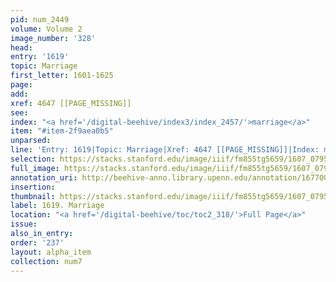 ```yaml
---
pid: num_2449
volume: Volume 2
image_number: '328'
head:
entry: '1619'
topic: Marriage
first_letter: 1601-1625
page:
add:
xref: 4647 [[PAGE_MISSING]]
see:
index: "<a href='/digital-beehive/index3/index_2457/'>marriage</a>"
item: "#item-2f9aea0b5"
unparsed:
line: 'Entry: 1619|Topic: Marriage|Xref: 4647 [[PAGE_MISSING]]|Index: marriage|#item-2f9aea0b5'
selection: https://stacks.stanford.edu/image/iiif/fm855tg5659/1607_0795/884,3153,2854,998/full/0/default.jpg
full_image: https://stacks.stanford.edu/image/iiif/fm855tg5659/1607_0795/full/full/0/default.jpg
annotation_uri: http://beehive-anno.library.upenn.edu/annotation/1677008036729
insertion:
thumbnail: https://stacks.stanford.edu/image/iiif/fm855tg5659/1607_0795/884,3153,600,180/250,/0/default.jpg
label: 1619. Marriage
location: "<a href='/digital-beehive/toc/toc2_318/'>Full Page</a>"
issue:
also_in_entry:
order: '237'
layout: alpha_item
collection: num7
---
```

